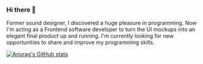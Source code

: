 ### Hi there 👋

Former sound designer, I discovered a huge pleasure in programming. Now I'm acting as a Frontend software developer to turn the UI mockups into an elegant final product up and running. I'm currently looking for new opportunities to share and improve my programming skills.

<!--
**GutuGaluppo/GutuGaluppo** is a ✨ _special_ ✨ repository because its `README.md` (this file) appears on your GitHub profile.

Here are some ideas to get you started:

- 🔭 I’m currently working on ... SuperVista
- 🌱 I’m currently learning ... Redux, Firebase, GraphQL, Jest
- 👯 I’m looking to collaborate on ... React.js
- 🤔 I’m looking for help with ... AWS
- 💬 Ask me about ... Anything 😄
- 📫 How to reach me: ...
- ⚡ Fun fact: ...
-->


[![Anurag's GitHub stats](https://github-readme-stats.vercel.app/api?username=GutuGaluppo&show_icons=true&theme=radical&bg_color=DEG,COLOR1,COLOR2,COLOR3)](https://github.com/anuraghazra/github-readme-stats)
